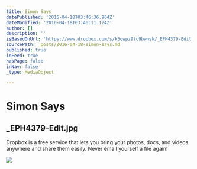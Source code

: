 ```yaml
---
title: Simon Says
datePublished: '2016-04-18T03:46:36.904Z'
dateModified: '2016-04-18T03:46:11.124Z'
author: []
description: ''
isBasedOnUrl: 'https://www.dropbox.com/s/k5qwpz9tc9bwnsk/_EPH4379-Edit.jpg?dl=0'
sourcePath: _posts/2016-04-18-simon-says.md
published: true
inFeed: true
hasPage: false
inNav: false
_type: MediaObject

---
```

# Simon Says

<article style=""><h1>_EPH4379-Edit.jpg</h1><p>Dropbox is a free service that lets you bring your photos, docs, and videos anywhere and share them easily. Never email yourself a file again!</p><img src="https://photos-2.dropbox.com/t/2/AADAfJSmi_HQ1VwGL6d1t95ysklkHgUPwXHD02kxuTXt1g/12/114718265/jpeg/1024x768/2/_/0/4/_EPH4379-Edit.jpg/CLns2TYgAiAHKAIoBw/k5qwpz9tc9bwnsk/AAC7jGOIxfQ0qSoT0-OLl59ba/_EPH4379-Edit.jpg" /></article>